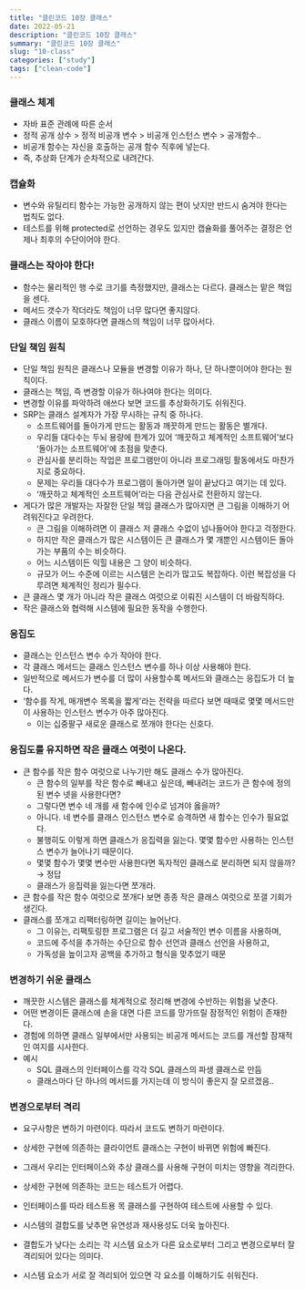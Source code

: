 ```yaml
---
title: "클린코드 10장 클래스"
date: 2022-05-21
description: "클린코드 10장 클래스"
summary: "클린코드 10장 클래스"
slug: "10-class"
categories: ["study"]
tags: ["clean-code"]
---
```


### 클래스 체계

- 자바 표준 관례에 따른 순서
- 정적 공개 상수 > 정적 비공개 변수 > 비공개 인스턴스 변수 > 공개함수..
- 비공개 함수는 자신을 호출하는 공개 함수 직후에 넣는다.
- 즉, 추상화 단계가 순차적으로 내려간다.

### 캡슐화

- 변수와 유틸리티 함수는 가능한 공개하지 않는 편이 낫지만 반드시 숨겨야 한다는 법칙도 없다.
- 테스트를 위해 protected로 선언하는 경우도 있지만 캡슐화를 풀어주는 결정은 언제나 최후의 수단이어야 한다.

### 클래스는 작아야 한다!

- 함수는 물리적인 행 수로 크기를 측정했지만, 클래스는 다르다. 클래스는 맡은 책임을 센다.
- 메서드 갯수가 작더라도 책임이 너무 많다면 좋지않다.
- 클래스 이름이 모호하다면 클래스의 책임이 너무 많아서다.

### 단일 책임 원칙

- 단일 책임 원칙은 클래스나 모듈을 변경할 이유가 하나, 단 하나뿐이어야 한다는 원칙이다.
- 클래스는 책임, 즉 변경할 이유가 하나여야 한다는 의미다.
- 변경할 이유를 파악하려 애쓰다 보면 코드를 추상화하기도 쉬워진다.
- SRP는 클래스 설계자가 가장 무시하는 규칙 중 하나다.
  - 소프트웨어를 돌아가게 만드는 활동과 깨끗하게 만드는 활동은 별개다.
  - 우리들 대다수는 두뇌 용량에 한계가 있어 ‘깨끗하고 체계적인 소프트웨어'보다 ‘돌아가는 소프트웨어'에 초점을 맞춘다.
  - 관심사를 분리하는 작업은 프로그램만이 아니라 프로그래밍 활동에서도 마찬가지로 중요하다.
  - 문제는 우리들 대다수가 프로그램이 돌아가면 일이 끝났다고 여기는 데 있다.
  - ‘깨끗하고 체계적인 소프트웨어’라는 다음 관심사로 전환하지 않는다.
- 게다가 많은 개발자는 자잘한 단일 책임 클래스가 많아지면 큰 그림을 이해하기 어려워진다고 우려한다.
  - 큰 그림을 이해하려면 이 클래스 저 클래스 수없이 넘나들어야 한다고 걱정한다.
  - 하지만 작은 클래스가 많은 시스템이든 큰 클래스가 몇 개뿐인 시스템이든 돌아가는 부품의 수는 비슷하다.
  - 어느 시스템이든 익힐 내용은 그 양이 비슷하다.
  - 규모가 어느 수준에 이르는 시스템은 논리가 많고도 복잡하다. 이런 복잡성을 다루려면 체계적인 정리가 필수다.
- 큰 클래스 몇 개가 아니라 작은 클래스 여럿으로 이뤄진 시스템이 더 바람직하다.
- 작은 클래스와 협력해 시스템에 필요한 동작을 수행한다.

### 응집도

- 클래스는 인스턴스 변수 수가 작아야 한다.
- 각 클래스 메서드는 클래스 인스턴스 변수를 하나 이상 사용해야 한다.
- 일반적으로 메서드가 변수를 더 많이 사용할수록 메서드와 클래스는 응집도가 더 높다.
- ‘함수를 작게, 매개변수 목록을 짧게'라는 전략을 따르다 보면 때때로 몇몇 메서드만이 사용하는 인스턴스 변수가 아주 많아진다.
  - 이는 십중팔구 새로운 클래스로 쪼개야 한다는 신호다.

### 응집도를 유지하면 작은 클래스 여럿이 나온다.

- 큰 함수를 작은 함수 여럿으로 나누기만 해도 클래스 수가 많아진다.
  - 큰 함수의 일부를 작은 함수로 빼내고 싶은데, 빼내려는 코드가 큰 함수에 정의된 변수 넷을 사용한다면?
  - 그렇다면 변수 네 개를 새 함수에 인수로 넘겨야 옳을까?
  - 아니다. 네 변수를 클래스 인스턴스 변수로 승격하면 새 함수는 인수가 필요없다.
  - 불행히도 이렇게 하면 클래스가 응집력을 잃는다. 몇몇 함수만 사용하는 인스턴스 변수가 늘어나기 때문이다.
  - 몇몇 함수가 몇몇 변수만 사용한다면 독자적인 클래스로 분리하면 되지 않을까? → 정답
  - 클래스가 응집력을 잃는다면 쪼개라.
- 큰 함수를 작은 함수 여럿으로 쪼개다 보면 종종 작은 클래스 여럿으로 쪼갤 기회가 생긴다.
- 클래스를 쪼개고 리팩터링하면 길이는 늘어난다.
  - 그 이유는, 리팩토링한 프로그램은 더 길고 서술적인 변수 이름을 사용하며,
  - 코드에 주석을 추가하는 수단으로 함수 선언과 클래스 선언을 사용하고,
  - 가독성을 높이고자 공백을 추가하고 형식을 맞추었기 때문

### 변경하기 쉬운 클래스

- 깨끗한 시스템은 클래스를 체계적으로 정리해 변경에 수반하는 위험을 낮춘다.
- 어떤 변경이든 클래스에 손을 대면 다른 코드를 망가뜨릴 잠정적인 위험이 존재한다.
- 경험에 의하면 클래스 일부에서만 사용되는 비공개 메서드는 코드를 개선할 잠재적인 여지를 시사한다.
- 예시
  - SQL 클래스의 인터페이스를 각각 SQL 클래스의 파생 클래스로 만듬
  - 클래스마다 단 하나의 메서드를 가지는데 이 방식이 좋은지 잘 모르겠음..

### 변경으로부터 격리

- 요구사항은 변하기 마련이다. 따라서 코드도 변하기 마련이다.
- 상세한 구현에 의존하는 클라이언트 클래스는 구현이 바뀌면 위험에 빠진다.
- 그래서 우리는 인터페이스와 추상 클래스를 사용해 구현이 미치는 영향을 격리한다.

- 상세한 구현에 의존하는 코드는 테스트가 어렵다.
- 인터페이스를 따라 테스트용 목 클래스를 구현하여 테스트에 사용할 수 있다.
- 시스템의 결합도를 낮추면 유연성과 재사용성도 더욱 높아진다.
- 결합도가 낮다는 소리는 각 시스템 요소가 다른 요소로부터 그리고 변경으로부터 잘 격리되어 있다는 의미다.
- 시스템 요소가 서로 잘 격리되어 있으면 각 요소를 이해하기도 쉬워진다.
